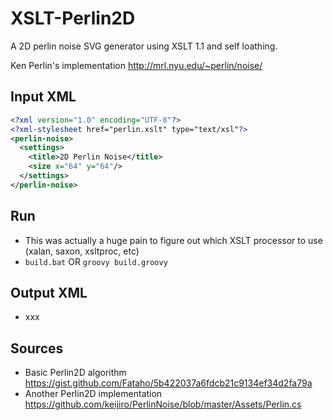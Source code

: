 # XSLT-Perlin2D


A 2D perlin noise SVG generator using XSLT 1.1 and self loathing.


Ken Perlin's implementation http://mrl.nyu.edu/~perlin/noise/


## Input XML
```xml
<?xml version="1.0" encoding="UTF-8"?>
<?xml-stylesheet href="perlin.xslt" type="text/xsl"?>
<perlin-noise>
  <settings>
    <title>2D Perlin Noise</title>
    <size x="64" y="64"/>      
  </settings>
</perlin-noise>
```


## Run
* This was actually a huge pain to figure out which XSLT processor to use (xalan, saxon, xsltproc, etc)
* ```build.bat``` OR ```groovy build.groovy```



## Output XML
* xxx


## Sources
* Basic Perlin2D algorithm https://gist.github.com/Fataho/5b422037a6fdcb21c9134ef34d2fa79a
* Another Perlin2D implementation https://github.com/keijiro/PerlinNoise/blob/master/Assets/Perlin.cs